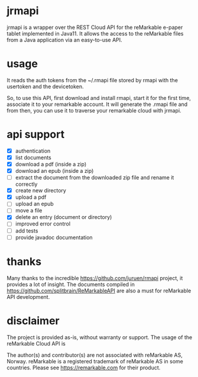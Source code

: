# jrmapi
jrmapi is a wrapper over the REST Cloud API for the reMarkable e-paper tablet implemented in Java11. It allows the access to the reMarkable files from a Java application via an easy-to-use API.

# usage
It reads the auth tokens from the ~/.rmapi file stored by rmapi with the usertoken and the devicetoken.

So, to use this API, first download and install rmapi, start it for the first time, associate it to your remarkable account. It will generate the .rmapi file and from then, you can use it to traverse your remarkable cloud with jrmapi.

# api support
- [x] authentication
- [x] list documents
- [x] download a pdf (inside a zip)
- [x] download an epub (inside a zip)
- [ ] extract the document from the downloaded zip file and rename it correctly
- [x] create new directory
- [x] upload a pdf
- [ ] upload an epub
- [ ] move a file
- [x] delete an entry (document or directory)
- [ ] improved error control
- [ ] add tests
- [ ] provide javadoc documentation

# thanks
Many thanks to the incredible https://github.com/juruen/rmapi project, it provides a lot of insight. The documents compiled in https://github.com/splitbrain/ReMarkableAPI are also a must for reMarkable API development.

# disclaimer
The project is provided as-is, without warranty or support. The usage of the reMarkable Cloud API is

The author(s) and contributor(s) are not associated with reMarkable AS, Norway. reMarkable is a registered trademark of reMarkable AS in some countries. Please see https://remarkable.com for their product.
